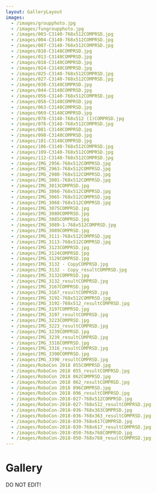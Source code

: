 ```yaml
---
layout: GalleryLayout
images:
  - /images/groupphoto.jpg
  - /images/fungroupphoto.jpg
  - /images/003-C3140-768x512COMPRSD.jpg
  - /images/004-C3140-768x512COMPRSD.jpg
  - /images/007-C3140-768x512COMPRSD.jpg
  - /images/010-C3140COMPRSD.jpg
  - /images/013-C3140COMPRSD.jpg
  - /images/018-C3140COMPRSD.jpg
  - /images/024-C3140COMPRSD.jpg
  - /images/025-C3140-768x512COMPRSD.jpg
  - /images/027-C3140-768x512COMPRSD.jpg
  - /images/030-C3140COMPRSD.jpg
  - /images/044-C3140COMPRSD.jpg
  - /images/056-C3140-768x512COMPRSD.jpg
  - /images/058-C3140COMPRSD.jpg
  - /images/063-C3140COMPRSD.jpg
  - /images/069-C3140COMPRSD.jpg
  - /images/076-C3140-768x512 (1)COMPRSD.jpg
  - /images/076-C3140-768x512COMPRSD.jpg
  - /images/081-C3140COMPRSD.jpg
  - /images/098-C3140COMPRSD.jpg
  - /images/101-C3140COMPRSD.jpg
  - /images/106-C3140-768x512COMPRSD.jpg
  - /images/109-C3140-768x512COMPRSD.jpg
  - /images/112-C3140-768x512COMPRSD.jpg
  - /images/IMG_2956-768x512COMPRSD.jpg
  - /images/IMG_2963-768x512COMPRSD.jpg
  - /images/IMG_2980-768x512COMPRSD.jpg
  - /images/IMG_3001-768x512COMPRSD.jpg
  - /images/IMG_3013COMPRSD.jpg
  - /images/IMG_3060-768x512COMPRSD.jpg
  - /images/IMG_3065-768x512COMPRSD.jpg
  - /images/IMG_3068-768x512COMPRSD.jpg
  - /images/IMG_3075COMPRSD.jpg
  - /images/IMG_3080COMPRSD.jpg
  - /images/IMG_3085COMPRSD.jpg
  - /images/IMG_3089-1-768x512COMPRSD.jpg
  - /images/IMG_3089COMPRSD.jpg
  - /images/IMG_3111-768x512COMPRSD.jpg
  - /images/IMG_3113-768x512COMPRSD.jpg
  - /images/IMG_3123COMPRSD.jpg
  - /images/IMG_3124COMPRSD.jpg
  - /images/IMG_3129COMPRSD.jpg
  - /images/IMG_3132 - CopyCOMPRSD.jpg
  - /images/IMG_3132 - Copy_resultCOMPRSD.jpg
  - /images/IMG_3132COMPRSD.jpg
  - /images/IMG_3132_resultCOMPRSD.jpg
  - /images/IMG_3167COMPRSD.jpg
  - /images/IMG_3167_resultCOMPRSD.jpg
  - /images/IMG_3192-768x512COMPRSD.jpg
  - /images/IMG_3192-768x512_resultCOMPRSD.jpg
  - /images/IMG_3197COMPRSD.jpg
  - /images/IMG_3197_resultCOMPRSD.jpg
  - /images/IMG_3223COMPRSD.jpg
  - /images/IMG_3223_resultCOMPRSD.jpg
  - /images/IMG_3239COMPRSD.jpg
  - /images/IMG_3239_resultCOMPRSD.jpg
  - /images/IMG_3316COMPRSD.jpg
  - /images/IMG_3316_resultCOMPRSD.jpg
  - /images/IMG_3390COMPRSD.jpg
  - /images/IMG_3390_resultCOMPRSD.jpg
  - /images/RoboCon 2018 055COMPRSD.jpg
  - /images/RoboCon 2018 055_resultCOMPRSD.jpg
  - /images/RoboCon 2018 062COMPRSD.jpg
  - /images/RoboCon 2018 062_resultCOMPRSD.jpg
  - /images/RoboCon 2018 096COMPRSD.jpg
  - /images/RoboCon 2018 096_resultCOMPRSD.jpg
  - /images/RoboCon-2018-027-768x512COMPRSD.jpg
  - /images/RoboCon-2018-027-768x512_resultCOMPRSD.jpg
  - /images/RoboCon-2018-036-768x363COMPRSD.jpg
  - /images/RoboCon-2018-036-768x363_resultCOMPRSD.jpg
  - /images/RoboCon-2018-039-768x617COMPRSD.jpg
  - /images/RoboCon-2018-039-768x617_resultCOMPRSD.jpg
  - /images/RoboCon-2018-050-768x768COMPRSD.jpg
  - /images/RoboCon-2018-050-768x768_resultCOMPRSD.jpg
---
```


# Gallery

DO NOT EDIT!
